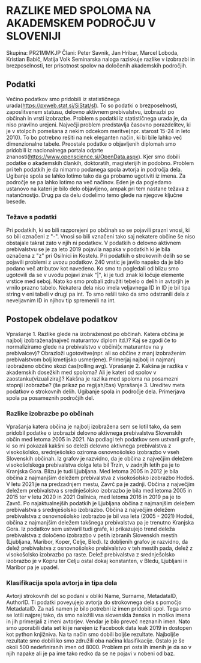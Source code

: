 # RAZLIKE MED SPOLOMA NA AKADEMSKEM PODROČJU V SLOVENIJI
Skupina: PR21MMKJP
Člani: Peter Savnik, Jan Hribar, Marcel Loboda, Kristian Babič, Matija Volk
Seminarska naloga raziskuje razlike v izobrazbi in brezposelnosti, ter prisotnost spolov na določenih akademskih področjih.

## Podatki
Večino podatkov smo pridobili iz statističnega urada(https://pxweb.stat.si/SiStat/sl). To so podatki o brezposelnosti, zaposlitvenem statusu, delovno aktivnem prebivalstvu, izobrazbi po občinah in vrsti izobrazbe. Problem s podatki iz statističnega urada je, da niso pravilno urejeni. Največji problem predstavlja časovno porazdelitev, ki je v stolpcih pomešana z nekim odcekom meritve(npr. starost 15-24 in leto 2010). To bo potrebno rešiti na nek eleganten način, ki bi bile lahko več dimenzionalne tabele. 
Preostale podatke o objavljenih diplomah smo pridobili iz nacionalnega portala odprte znanosti(https://www.openscience.si/OpenData.aspx). Kjer smo dobili podatke o akademskih člankih, doktoratih, magisterijih in podobno. Problem pri teh podatkih je da nimamo podanega spola avtorja in področja dela. Ugibanje spola se lahko lotimo tako da ga probamo ugotiviti iz imena. Za področje se pa lahko lotimo na več načinov. Eden je da pogledamo ustanovo na kateri je bilo delo objavljeno, ampak pri tem nastane težava z natančnostjo. Drug pa da delu dodelimo temo glede na njegove ključne besede.

### Težave s podatki
Pri podatkih, ki so bili razporejeni po občinah so se pojavili prazni vnosi, ki so bili označeni z "-". Vnosi so bili vznačeni tako saj nekatere občine še niso obstajale takrat zato v njih ni podatkov. V podatkih o delovno aktivnem prebivalstvu se je za leto 2019 pojavila napaka v podatkih ki je bila označena z "z" pri Osilnici in Kostelu.
Pri podatkih o strokovnih delih so se pojavili problemi z uvozu podatkov. 240 vrstic je javilo napako da je bilo podano več atributov kot navedeno. Ko smo to pogledali od blizu smo ugotovili da se v uvodu pojavi znak "|", ki je tudi znak ki ločuje elemente vrstice med seboj. Nato ko smo probali združiti tebelo o delih in avtorjih je vrnilo prazno tabelo. Nekatera dela niso imela veljavnega ID in ID je bil tipa string v eni tabeli v drugi pa int. To smo rešili tako da smo odstranili dela z neveljavnim ID in njihov tip spremenili na int. 

## Postopek obdelave podatkov
Vprašanje 1. Razlike glede na izobraženost po občinah. Katera občina je najbolj izobražena(največ maturantov diplom itd.)? Kaj se zgodi če to normaliziramo glede na prebivalstvo v občini(x maturantov na y prebivalcev)? Obrazloži ugotovitve(npr. ali so občine z manj izobraženim prebivalstvom bolj kmetijsko usmerjene). Primerjaj najbolj in najmanj izobraženo občino skozi čas(rolling avg).
Vprašanje 2. Kakšna je razlika v akademskih dosežkih med spoloma? Ali je kateri od spolov v zaostanku(vizualiziraj)? Kakšna je razlika med spoloma na posamezni stopnji izobrazbe? (še prikaz po regijah/čas)
Vprašanje 3. Ureditev meta podatkov o strokovnih delih. Ugibanje spola in področje dela. Primerjava spola pa posameznih področjih del.

### Razlike izobrazbe po občinah
Vprašanja katera občina je najbolj izobražena sem se lotil tako, da sem pridobil podatke o izobrazbi delovno aktivnega prebivalstva Slovenskih občin med letoma 2005 in 2021.
Na podlagi teh podatkov sem ustvaril grafe, ki so mi pokazali kakšni so deleži delovno aktivnega prebivalstva z visokošolsko, srednješolsko oziroma osnovnošolsko izobrazbo v vseh Slovenskih občinah.
Iz grafov je razvidno, da je občina z največjim deležem visokošolskega prebivalstva dolga leta bil Trzin, v zadnjih letih pa je to Kranjska Gora. Blizu je tudi Ljubljana. 
Med letoma 2005 in 2012 je bila občina z najmanjšim deležem prebivalstva z visokošolsko izobrazbo Hodoš. V letu 2021 je na predzadnjem mestu, Zavrč pa je zadnji.
Občina z največjim deležem prebivalstva s srednješolsko izobrazbo je bila med letoma 2005 in 2015 ter v letu 2020 in 2021 Osilnica, med letoma 2016 in 2019 pa je to Zavrč.
Po najaktualnejših podatkih je Ljubljana občina z najmanjšim deležem prebivalstva s srednješolsko izobrazbo. 
Občina z največjim deležem prebivalstva z osnovnošolsko izobrazbo je bil vsa leta (2005 - 2021) Hodoš, občina z najmanjšim deležem takšnega prebivalstva pa je trenutno Kranjska Gora.
Iz podatkov sem ustvaril tudi grafe, ki prikazujejo trend deleža prebivalstva z določeno izobrazbo v petih izbranih Slovenskih mestih (Ljubljana, Maribor, Koper, Celje, Bled). 
Iz dobljenih grafov je razvidno, da delež prebivalstva z osnovnošolsko prebivalstvo v teh mestih pada, delež z visokošolsko izobrazbo pa raste. 
Delež prebivalstva z srednješolsko izobrazbo je v Kopru ter Celju ostal dokaj konstanten, v Bledu, Ljubljani in Maribor pa je upadel.

### Klasifikacija spola avtorja in tipa dela
Avtorji strokovnih del so podani v obliki Name, Surname, MetadataID, AuthorID. Ti podatki poveyujejo avtorja do strokovnega dela s pomočjo MetadataID. Za naš namen je bilo potrebni iz imen pridobiti spol. Tega smo se lotili najprej tako, da smo naložili vsa slovenskla ženska in moška imena in jih primerjali z imeni avtorjev. Vendar je bilo preveč neznanih imen. Nato smo uporabili data set ki je narejen iz Facebook data leak 2019 in dostopen kot python knjižniva. Na ta način smo dobili boljše rezultate. Najboljše rezultate smo dobili ko smo združili oba načina klasifikacije. Ostalo je še okoli 500 nedefiniranih imen od 8000. Problem pri ostalih imenih je da so v njih napake ali je pa ime tako redko da se ne pojavi v nobeni od baz.
